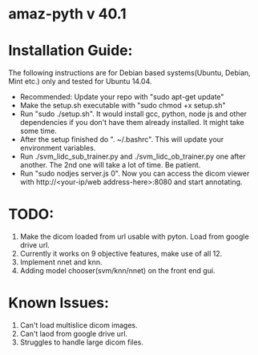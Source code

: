 amaz-pyth v 40.1
=================
Installation Guide:
===================

The following instructions are for Debian based systems(Ubuntu, Debian, Mint etc.) only and tested for Ubuntu 14.04.

* Recommended: Update your repo with "sudo apt-get update"
* Make the setup.sh executable with "sudo chmod +x setup.sh"
* Run "sudo ./setup.sh". It would install gcc, python, node js and other dependencies if you don't have them already installed. It might take some time.
* After the setup finished do ". ~/.bashrc". This will update your environment variables.
* Run ./svm_lidc_sub_trainer.py and ./svm_lidc_ob_trainer.py one after another. The 2nd one will take a lot of time. Be patient.
* Run "sudo nodjes server.js 0". Now you can access the dicom viewer with http://<your-ip/web address-here>:8080 and start annotating.

TODO:
=====

1. Make the dicom loaded from url usable with pyton. Load from google drive url.
2. Currently it works on 9 objective features, make use of all 12.
3. Implement nnet and knn.
4. Adding model chooser(svm/knn/nnet) on the front end gui.

Known Issues:
=============

1. Can't load multislice dicom images.
2. Can't laod from google drive url.
3. Struggles to handle large dicom files.
